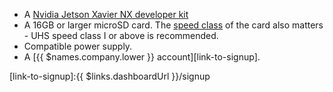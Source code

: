 * A [Nvidia Jetson Xavier NX developer kit](https://developer.nvidia.com/embedded/jetson-xavier-nx-devkit)
* A 16GB or larger microSD card. The [speed class][sdSpeed] of the card also matters - UHS speed class I or above is recommended.
* Compatible power supply.
* A [{{ $names.company.lower }} account][link-to-signup].

[sdSpeed]:https://en.wikipedia.org/wiki/Secure_Digital#Class
[link-to-signup]:{{ $links.dashboardUrl }}/signup
